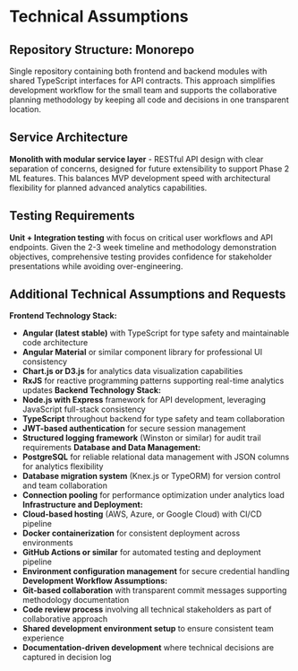 # Technical Assumptions

## Repository Structure: Monorepo

Single repository containing both frontend and backend modules with shared TypeScript interfaces for API contracts. This approach simplifies development workflow for the small team and supports the collaborative planning methodology by keeping all code and decisions in one transparent location.

## Service Architecture

**Monolith with modular service layer** - RESTful API design with clear separation of concerns, designed for future extensibility to support Phase 2 ML features. This balances MVP development speed with architectural flexibility for planned advanced analytics capabilities.

## Testing Requirements

**Unit + Integration testing** with focus on critical user workflows and API endpoints. Given the 2-3 week timeline and methodology demonstration objectives, comprehensive testing provides confidence for stakeholder presentations while avoiding over-engineering.

## Additional Technical Assumptions and Requests

**Frontend Technology Stack:**

- **Angular (latest stable)** with TypeScript for type safety and maintainable code architecture
- **Angular Material** or similar component library for professional UI consistency
- **Chart.js or D3.js** for analytics data visualization capabilities
- **RxJS** for reactive programming patterns supporting real-time analytics updates
  **Backend Technology Stack:**
- **Node.js with Express** framework for API development, leveraging JavaScript full-stack consistency
- **TypeScript** throughout backend for type safety and team collaboration
- **JWT-based authentication** for secure session management
- **Structured logging framework** (Winston or similar) for audit trail requirements
  **Database and Data Management:**
- **PostgreSQL** for reliable relational data management with JSON columns for analytics flexibility
- **Database migration system** (Knex.js or TypeORM) for version control and team collaboration
- **Connection pooling** for performance optimization under analytics load
  **Infrastructure and Deployment:**
- **Cloud-based hosting** (AWS, Azure, or Google Cloud) with CI/CD pipeline
- **Docker containerization** for consistent deployment across environments
- **GitHub Actions or similar** for automated testing and deployment pipeline
- **Environment configuration management** for secure credential handling
  **Development Workflow Assumptions:**
- **Git-based collaboration** with transparent commit messages supporting methodology documentation
- **Code review process** involving all technical stakeholders as part of collaborative approach
- **Shared development environment setup** to ensure consistent team experience
- **Documentation-driven development** where technical decisions are captured in decision log
